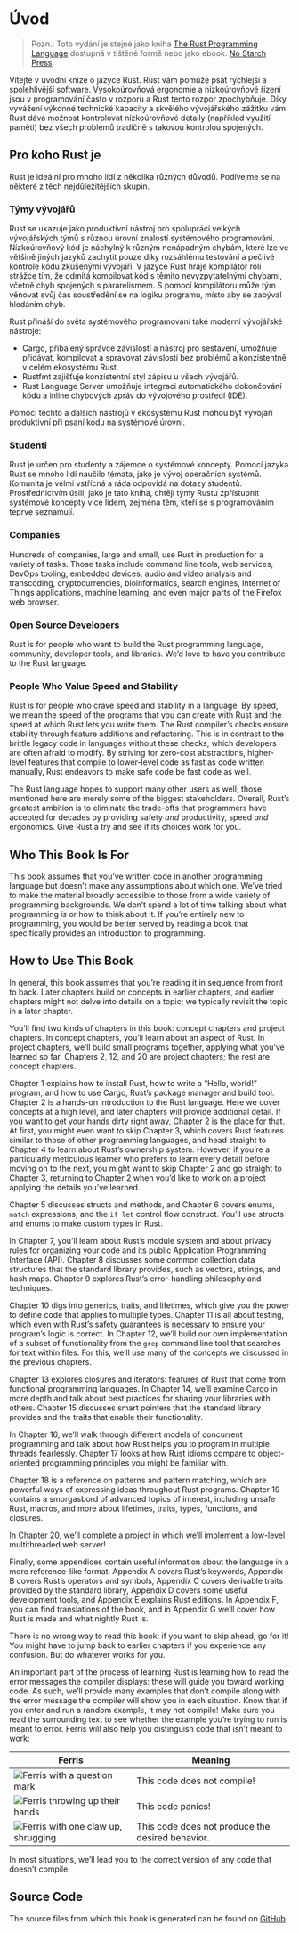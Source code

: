 # Úvod

> Pozn.: Toto vydání je stejné jako kniha [The Rust Programming
> Language][nsprust] dostupná v tištěné formě nebo jako ebook. [No Starch
> Press][nsp].

[nsprust]: https://nostarch.com/rust

[nsp]: https://nostarch.com/

Vítejte v úvodní knize o jazyce Rust. Rust vám pomůže psát rychlejší a spolehlivější software.
Vysokoúrovňová ergonomie a nízkoúrovňové řízení jsou v programování často v rozporu a Rust tento rozpor zpochybňuje.
Díky vyvážení výkonné technické kapacity a skvělého vývojářského zážitku vám Rust dává možnost
kontrolovat nízkoúrovňové detaily (například využití paměti) bez všech problémů
tradičně s takovou kontrolou spojených.

## Pro koho Rust je

Rust je ideální pro mnoho lidí z několika různých důvodů. Podívejme se na některé z těch
nejdůležitějších skupin.

### Týmy vývojářů

Rust se ukazuje jako produktivní nástroj pro spolupráci velkých vývojářských týmů
s různou úrovní znalostí systémového programování. Nízkoúrovňový kód je náchylný k různým nenápadným chybám, které lze
ve většině jiných jazyků zachytit pouze díky rozsáhlému testování a pečlivé kontrole kódu zkušenými vývojáři.
V jazyce Rust hraje kompilátor roli strážce tím, že odmítá kompilovat kód s těmito nevyzpytatelnými chybami, včetně chyb
spojených s pararelismem. S pomocí kompilátoru může tým věnovat svůj čas soustředění se na logiku programu, místo aby se
zabýval hledáním chyb.

Rust přináší do světa systémového programování také moderní vývojářské nástroje:

* Cargo, přibalený správce závislostí a nástroj pro sestavení, umožňuje přidávat, kompilovat a spravovat závislosti bez
  problémů a konzistentně v celém ekosystému Rust.
* Rustfmt zajišťuje konzistentní styl zápisu u všech vývojářů.
* Rust Language Server umožňuje integraci automatického dokončování kódu a inline chybových zpráv do vývojového
  prostředí (IDE).

Pomocí těchto a dalších nástrojů v ekosystému Rust mohou být vývojáři produktivní při psaní kódu na systémové úrovni.

### Studenti

Rust je určen pro studenty a zájemce o systémové koncepty. Pomocí jazyka Rust se mnoho lidí naučilo témata, jako je
vývoj operačních systémů. Komunita je velmi vstřícná a ráda odpovídá na dotazy studentů. Prostřednictvím úsilí, jako je
tato kniha, chtějí týmy Rustu zpřístupnit systémové koncepty více lidem, zejména těm, kteří se s programováním teprve
seznamují.

### Companies

Hundreds of companies, large and small, use Rust in production for a variety of
tasks. Those tasks include command line tools, web services, DevOps tooling,
embedded devices, audio and video analysis and transcoding, cryptocurrencies,
bioinformatics, search engines, Internet of Things applications, machine
learning, and even major parts of the Firefox web browser.

### Open Source Developers

Rust is for people who want to build the Rust programming language, community,
developer tools, and libraries. We’d love to have you contribute to the Rust
language.

### People Who Value Speed and Stability

Rust is for people who crave speed and stability in a language. By speed, we
mean the speed of the programs that you can create with Rust and the speed at
which Rust lets you write them. The Rust compiler’s checks ensure stability
through feature additions and refactoring. This is in contrast to the brittle
legacy code in languages without these checks, which developers are often
afraid to modify. By striving for zero-cost abstractions, higher-level features
that compile to lower-level code as fast as code written manually, Rust
endeavors to make safe code be fast code as well.

The Rust language hopes to support many other users as well; those mentioned
here are merely some of the biggest stakeholders. Overall, Rust’s greatest
ambition is to eliminate the trade-offs that programmers have accepted for
decades by providing safety *and* productivity, speed *and* ergonomics. Give
Rust a try and see if its choices work for you.

## Who This Book Is For

This book assumes that you’ve written code in another programming language but
doesn’t make any assumptions about which one. We’ve tried to make the material
broadly accessible to those from a wide variety of programming backgrounds. We
don’t spend a lot of time talking about what programming *is* or how to think
about it. If you’re entirely new to programming, you would be better served by
reading a book that specifically provides an introduction to programming.

## How to Use This Book

In general, this book assumes that you’re reading it in sequence from front to
back. Later chapters build on concepts in earlier chapters, and earlier
chapters might not delve into details on a topic; we typically revisit the
topic in a later chapter.

You’ll find two kinds of chapters in this book: concept chapters and project
chapters. In concept chapters, you’ll learn about an aspect of Rust. In project
chapters, we’ll build small programs together, applying what you’ve learned so
far. Chapters 2, 12, and 20 are project chapters; the rest are concept chapters.

Chapter 1 explains how to install Rust, how to write a “Hello, world!” program,
and how to use Cargo, Rust’s package manager and build tool. Chapter 2 is a
hands-on introduction to the Rust language. Here we cover concepts at a high
level, and later chapters will provide additional detail. If you want to get
your hands dirty right away, Chapter 2 is the place for that. At first, you
might even want to skip Chapter 3, which covers Rust features similar to those
of other programming languages, and head straight to Chapter 4 to learn about
Rust’s ownership system. However, if you’re a particularly meticulous learner
who prefers to learn every detail before moving on to the next, you might want
to skip Chapter 2 and go straight to Chapter 3, returning to Chapter 2 when
you’d like to work on a project applying the details you’ve learned.

Chapter 5 discusses structs and methods, and Chapter 6 covers enums, `match`
expressions, and the `if let` control flow construct. You’ll use structs and
enums to make custom types in Rust.

In Chapter 7, you’ll learn about Rust’s module system and about privacy rules
for organizing your code and its public Application Programming Interface
(API). Chapter 8 discusses some common collection data structures that the
standard library provides, such as vectors, strings, and hash maps. Chapter 9
explores Rust’s error-handling philosophy and techniques.

Chapter 10 digs into generics, traits, and lifetimes, which give you the power
to define code that applies to multiple types. Chapter 11 is all about testing,
which even with Rust’s safety guarantees is necessary to ensure your program’s
logic is correct. In Chapter 12, we’ll build our own implementation of a subset
of functionality from the `grep` command line tool that searches for text
within files. For this, we’ll use many of the concepts we discussed in the
previous chapters.

Chapter 13 explores closures and iterators: features of Rust that come from
functional programming languages. In Chapter 14, we’ll examine Cargo in more
depth and talk about best practices for sharing your libraries with others.
Chapter 15 discusses smart pointers that the standard library provides and the
traits that enable their functionality.

In Chapter 16, we’ll walk through different models of concurrent programming
and talk about how Rust helps you to program in multiple threads fearlessly.
Chapter 17 looks at how Rust idioms compare to object-oriented programming
principles you might be familiar with.

Chapter 18 is a reference on patterns and pattern matching, which are powerful
ways of expressing ideas throughout Rust programs. Chapter 19 contains a
smorgasbord of advanced topics of interest, including unsafe Rust, macros, and
more about lifetimes, traits, types, functions, and closures.

In Chapter 20, we’ll complete a project in which we’ll implement a low-level
multithreaded web server!

Finally, some appendices contain useful information about the language in a
more reference-like format. Appendix A covers Rust’s keywords, Appendix B
covers Rust’s operators and symbols, Appendix C covers derivable traits
provided by the standard library, Appendix D covers some useful development
tools, and Appendix E explains Rust editions. In Appendix F, you can find
translations of the book, and in Appendix G we’ll cover how Rust is made and
what nightly Rust is.

There is no wrong way to read this book: if you want to skip ahead, go for it!
You might have to jump back to earlier chapters if you experience any
confusion. But do whatever works for you.

<span id="ferris"></span>

An important part of the process of learning Rust is learning how to read the
error messages the compiler displays: these will guide you toward working code.
As such, we’ll provide many examples that don’t compile along with the error
message the compiler will show you in each situation. Know that if you enter
and run a random example, it may not compile! Make sure you read the
surrounding text to see whether the example you’re trying to run is meant to
error. Ferris will also help you distinguish code that isn’t meant to work:

| Ferris                                                                                                           | Meaning                                          |
|------------------------------------------------------------------------------------------------------------------|--------------------------------------------------|
| <img src="img/ferris/does_not_compile.svg" class="ferris-explain" alt="Ferris with a question mark"/>            | This code does not compile!                      |
| <img src="img/ferris/panics.svg" class="ferris-explain" alt="Ferris throwing up their hands"/>                   | This code panics!                                |
| <img src="img/ferris/not_desired_behavior.svg" class="ferris-explain" alt="Ferris with one claw up, shrugging"/> | This code does not produce the desired behavior. |

In most situations, we’ll lead you to the correct version of any code that
doesn’t compile.

## Source Code

The source files from which this book is generated can be found on
[GitHub][book].

[book]: https://github.com/rust-lang/book/tree/main/src
